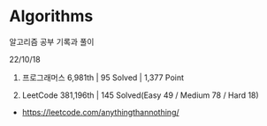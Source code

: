 # Algorithms

알고리즘 공부 기록과 풀이

22/10/18

1. 프로그래머스 6,981th | 95 Solved | 1,377 Point

2. LeetCode 381,196th | 145 Solved(Easy 49 / Medium 78 / Hard 18)
- https://leetcode.com/anythingthannothing/

